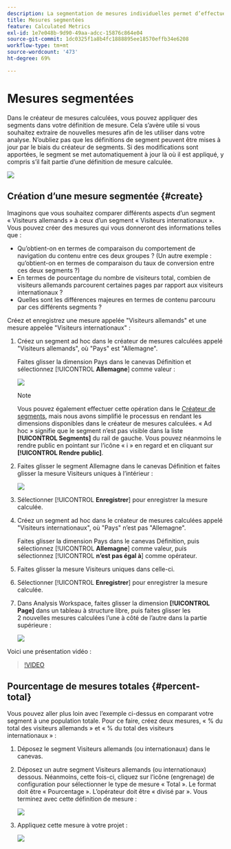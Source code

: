 ```yaml
---
description: La segmentation de mesures individuelles permet d’effectuer des comparaisons de mesures dans le même rapport.
title: Mesures segmentées
feature: Calculated Metrics
exl-id: 1e7e048b-9d90-49aa-adcc-15876c864e04
source-git-commit: 1dc0325f1a8b4fc1888895ee18570effb34e6208
workflow-type: tm+mt
source-wordcount: '473'
ht-degree: 69%

---
```


# Mesures segmentées

Dans le créateur de mesures calculées, vous pouvez appliquer des segments dans votre définition de mesure. Cela s’avère utile si vous souhaitez extraire de nouvelles mesures afin de les utiliser dans votre analyse. N’oubliez pas que les définitions de segment peuvent être mises à jour par le biais du créateur de segments. Si des modifications sont apportées, le segment se met automatiquement à jour là où il est appliqué, y compris s’il fait partie d’une définition de mesure calculée.

![](assets/german-visitors.png)

## Création d’une mesure segmentée {#create}

Imaginons que vous souhaitez comparer différents aspects d’un segment « Visiteurs allemands » à ceux d’un segment « Visiteurs internationaux ». Vous pouvez créer des mesures qui vous donneront des informations telles que :

* Qu’obtient-on en termes de comparaison du comportement de navigation du contenu entre ces deux groupes ? (Un autre exemple : qu’obtient-on en termes de comparaison du taux de conversion entre ces deux segments ?)
* En termes de pourcentage du nombre de visiteurs total, combien de visiteurs allemands parcourent certaines pages par rapport aux visiteurs internationaux ?
* Quelles sont les différences majeures en termes de contenu parcouru par ces différents segments ?

Créez et enregistrez une mesure appelée &quot;Visiteurs allemands&quot; et une mesure appelée &quot;Visiteurs internationaux&quot; :

1. Créez un segment ad hoc dans le créateur de mesures calculées appelé &quot;Visiteurs allemands&quot;, où &quot;Pays&quot; est &quot;Allemagne&quot;.

   Faites glisser la dimension Pays dans le canevas Définition et sélectionnez [!UICONTROL **Allemagne**] comme valeur :

   ![](assets/segment-from-dimension.png)

   >[!NOTE]
   >
   >Vous pouvez également effectuer cette opération dans le [Créateur de segments](/help/components/segmentation/segmentation-workflow/seg-build.md), mais nous avons simplifié le processus en rendant les dimensions disponibles dans le créateur de mesures calculées. « Ad hoc » signifie que le segment n’est pas visible dans la liste **[!UICONTROL Segments]** du rail de gauche. Vous pouvez néanmoins le rendre public en pointant sur l’icône « i » en regard et en cliquant sur **[!UICONTROL Rendre public]**.

1. Faites glisser le segment Allemagne dans le canevas Définition et faites glisser la mesure Visiteurs uniques à l’intérieur :

   ![](assets/german-visitors.png)

1. Sélectionner [!UICONTROL **Enregistrer**] pour enregistrer la mesure calculée.

1. Créez un segment ad hoc dans le créateur de mesures calculées appelé &quot;Visiteurs internationaux&quot;, où &quot;Pays&quot; n’est pas &quot;Allemagne&quot;.

   Faites glisser la dimension Pays dans le canevas Définition, puis sélectionnez [!UICONTROL **Allemagne**] comme valeur, puis sélectionnez [!UICONTROL **n’est pas égal à**] comme opérateur.

1. Faites glisser la mesure Visiteurs uniques dans celle-ci.

1. Sélectionner [!UICONTROL **Enregistrer**] pour enregistrer la mesure calculée.

1. Dans Analysis Workspace, faites glisser la dimension **[!UICONTROL Page]** dans un tableau à structure libre, puis faites glisser les 2 nouvelles mesures calculées l’une à côté de l’autre dans la partie supérieure :

   ![](assets/workspace-pages.png)

Voici une présentation vidéo :

>[!VIDEO](https://video.tv.adobe.com/v/25409/?quality=12&learn=on)

## Pourcentage de mesures totales {#percent-total}

Vous pouvez aller plus loin avec l’exemple ci-dessus en comparant votre segment à une population totale. Pour ce faire, créez deux mesures, « % du total des visiteurs allemands » et « % du total des visiteurs internationaux » :

1. Déposez le segment Visiteurs allemands (ou internationaux) dans le canevas.
1. Déposez un autre segment Visiteurs allemands (ou internationaux) dessous. Néanmoins, cette fois-ci, cliquez sur l’icône (engrenage) de configuration pour sélectionner le type de mesure « Total ». Le format doit être « Pourcentage ». L’opérateur doit être « divisé par ». Vous terminez avec cette définition de mesure :

   ![](assets/cm_metric_total.png)

1. Appliquez cette mesure à votre projet :

   ![](assets/cm_percent_total.png)
